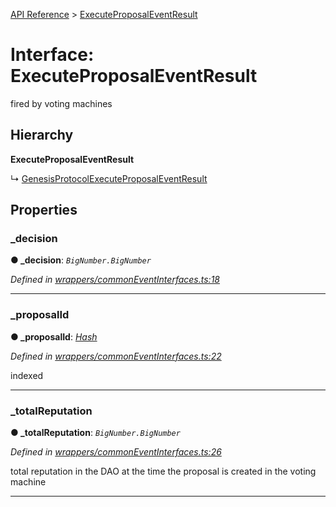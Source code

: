[API Reference](../README.md) > [ExecuteProposalEventResult](../interfaces/ExecuteProposalEventResult.md)



# Interface: ExecuteProposalEventResult


fired by voting machines

## Hierarchy

**ExecuteProposalEventResult**

↳  [GenesisProtocolExecuteProposalEventResult](GenesisProtocolExecuteProposalEventResult.md)









## Properties
<a id="_decision"></a>

###  _decision

**●  _decision**:  *`BigNumber.BigNumber`* 

*Defined in [wrappers/commonEventInterfaces.ts:18](https://github.com/daostack/arc.js/blob/42de6847/lib/wrappers/commonEventInterfaces.ts#L18)*





___

<a id="_proposalId"></a>

###  _proposalId

**●  _proposalId**:  *[Hash](../#Hash)* 

*Defined in [wrappers/commonEventInterfaces.ts:22](https://github.com/daostack/arc.js/blob/42de6847/lib/wrappers/commonEventInterfaces.ts#L22)*



indexed




___

<a id="_totalReputation"></a>

###  _totalReputation

**●  _totalReputation**:  *`BigNumber.BigNumber`* 

*Defined in [wrappers/commonEventInterfaces.ts:26](https://github.com/daostack/arc.js/blob/42de6847/lib/wrappers/commonEventInterfaces.ts#L26)*



total reputation in the DAO at the time the proposal is created in the voting machine




___


